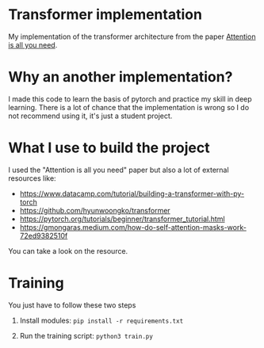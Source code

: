 # Transformer implementation
My implementation of the transformer architecture from the paper [Attention is all you need](https://arxiv.org/abs/1706.03762).

# Why an another implementation?

I made this code to learn the basis of pytorch and practice my skill in deep learning. There is a lot of chance that the implementation is wrong so I do not recommend using it, it's just a student project.

# What I use to build the project

I used the "Attention is all you need" paper but also a lot of external resources like:
- https://www.datacamp.com/tutorial/building-a-transformer-with-py-torch
- https://github.com/hyunwoongko/transformer
- https://pytorch.org/tutorials/beginner/transformer_tutorial.html
- https://gmongaras.medium.com/how-do-self-attention-masks-work-72ed9382510f

You can take a look on the resource.

# Training

You just have to follow these two steps

1. Install modules:
`pip install -r requirements.txt`

2. Run the training script: `python3 train.py`
